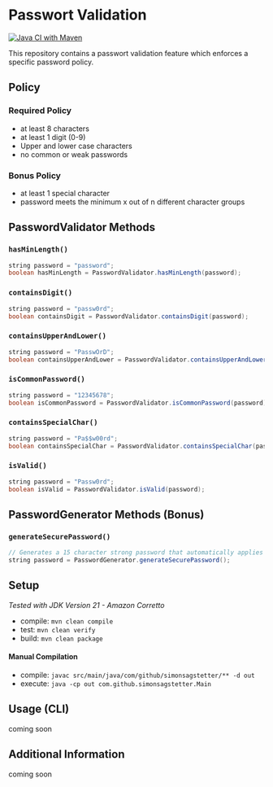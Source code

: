 # Passwort Validation
[![Java CI with Maven](https://github.com/simonsagstetter/password-validation/actions/workflows/ci.yml/badge.svg?branch=main)](https://github.com/simonsagstetter/password-validation/actions/workflows/ci.yml)

This repository contains a passwort validation feature which enforces a specific password policy.

## Policy

### Required Policy

- at least 8 characters
- at least 1 digit (0-9)
- Upper and lower case characters
- no common or weak passwords

### Bonus Policy

- at least 1 special character
- password meets the minimum x out of n different character groups

## PasswordValidator Methods

### `hasMinLength()`

```java
string password = "password";
boolean hasMinLength = PasswordValidator.hasMinLength(password);
```

### `containsDigit()`

```java
string password = "passw0rd";
boolean containsDigit = PasswordValidator.containsDigit(password);
```

### `containsUpperAndLower()`

```java
string password = "PasswÖrD";
boolean containsUpperAndLower = PasswordValidator.containsUpperAndLower(password);
```

### `isCommonPassword()`

```java
string password = "12345678";
boolean isCommonPassword = PasswordValidator.isCommonPassword(password);
```

### `containsSpecialChar()`

```java
string password = "Pa$$w00rd";
boolean containsSpecialChar = PasswordValidator.containsSpecialChar(password);
```

### `isValid()`

```java
string password = "Passw0rd";
boolean isValid = PasswordValidator.isValid(password);
```

## PasswordGenerator Methods (Bonus)

### `generateSecurePassword()`

```java
// Generates a 15 character strong password that automatically applies to the password policy
string password = PasswordGenerator.generateSecurePassword();
```

## Setup
*Tested with JDK Version 21 - Amazon Corretto*

- compile: `mvn clean compile`
- test: `mvn clean verify`
- build: `mvn clean package `

#### Manual Compilation

 - compile: `javac src/main/java/com/github/simonsagstetter/** -d out`
 - execute: `java -cp out com.github.simonsagstetter.Main`

## Usage (CLI)

coming soon

## Additional Information

coming soon